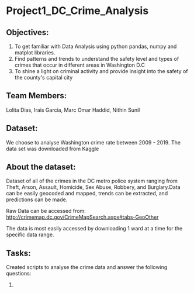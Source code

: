 # Project1_DC_Crime_Analysis

## Objectives:

1. To get familiar with Data Analysis using python pandas, numpy and matplot libraries.
2. Find patterns and trends to understand the safety level and types of crimes that occur in different areas in Washington D.C
3. To shine a light on criminal activity and provide insight into the safety of the county's capital city

## Team Members:
Lolita Dias, Irais Garcia, Marc Omar Haddid, Nithin Sunil

## Dataset:
We choose to analyse Washington crime rate between 2009 - 2019.
The data set was downloaded from Kaggle

## About the dataset:

Dataset of all of the crimes in the DC metro police system ranging from Theft, Arson, Assault, Homicide, Sex Abuse, Robbery, and Burglary.Data can be easily geocoded and mapped, trends can be extracted, and predictions can be made.

Raw Data can be accessed from: http://crimemap.dc.gov/CrimeMapSearch.aspx#tabs-GeoOther

The data is most easily accessed by downloading 1 ward at a time for the specific data range.

## Tasks:

Created scripts to analyse the crime data and answer the following questions:

1.




